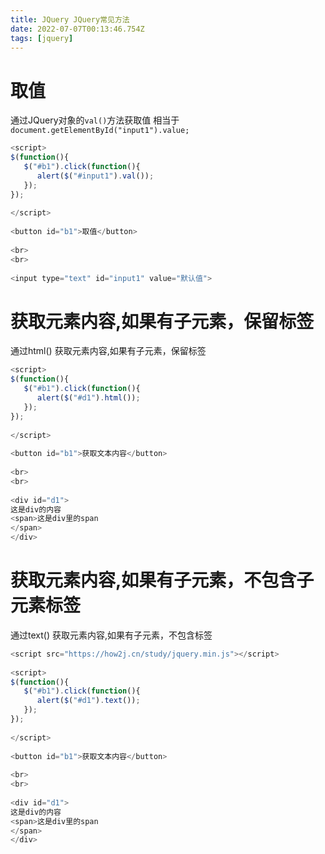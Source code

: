 ```yaml
---
title: JQuery JQuery常见方法
date: 2022-07-07T00:13:46.754Z
tags: [jquery]
---
```

# 取值
通过JQuery对象的`val()`方法获取值
相当于` document.getElementById("input1").value;`
~~~javascript
<script>
$(function(){
   $("#b1").click(function(){
      alert($("#input1").val());
   });
});
   
</script>
   
<button id="b1">取值</button>
    
<br>
<br>
   
<input type="text" id="input1" value="默认值">
~~~

# 获取元素内容,如果有子元素，保留标签
通过html() 获取元素内容,如果有子元素，保留标签
~~~javascript
<script>
$(function(){
   $("#b1").click(function(){
      alert($("#d1").html());
   });
});
  
</script>
  
<button id="b1">获取文本内容</button>
   
<br>
<br>
  
<div id="d1">
这是div的内容
<span>这是div里的span
</span>
</div>
~~~

# 获取元素内容,如果有子元素，不包含子元素标签
通过text() 获取元素内容,如果有子元素，不包含标签
~~~javascript
<script src="https://how2j.cn/study/jquery.min.js"></script>
   
<script>
$(function(){
   $("#b1").click(function(){
      alert($("#d1").text());
   });
});
   
</script>
   
<button id="b1">获取文本内容</button>
    
<br>
<br>
   
<div id="d1">
这是div的内容
<span>这是div里的span
</span>
</div>
~~~

